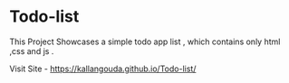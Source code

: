 # Todo-list
This Project Showcases a simple todo app list , which contains only html ,css and js . 


Visit Site - https://kallangouda.github.io/Todo-list/